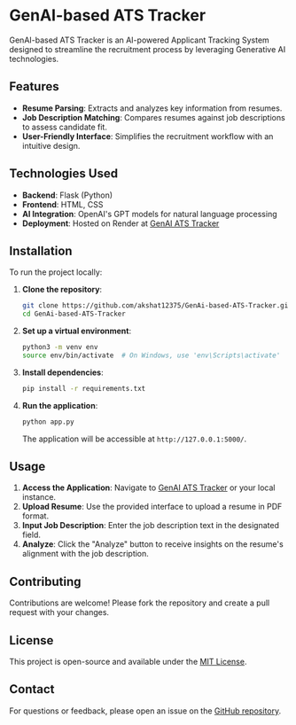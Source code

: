 # GenAI-based ATS Tracker

GenAI-based ATS Tracker is an AI-powered Applicant Tracking System designed to streamline the recruitment process by leveraging Generative AI technologies.

## Features

- **Resume Parsing**: Extracts and analyzes key information from resumes.
- **Job Description Matching**: Compares resumes against job descriptions to assess candidate fit.
- **User-Friendly Interface**: Simplifies the recruitment workflow with an intuitive design.

## Technologies Used

- **Backend**: Flask (Python)  
- **Frontend**: HTML, CSS  
- **AI Integration**: OpenAI's GPT models for natural language processing  
- **Deployment**: Hosted on Render at [GenAI ATS Tracker](https://genai-based-ats-tracker-1.onrender.com)  

## Installation

To run the project locally:

1. **Clone the repository**:
   ```bash
   git clone https://github.com/akshat12375/GenAi-based-ATS-Tracker.git
   cd GenAi-based-ATS-Tracker
   ```

2. **Set up a virtual environment**:
   ```bash
   python3 -m venv env
   source env/bin/activate  # On Windows, use 'env\Scripts\activate'
   ```

3. **Install dependencies**:
   ```bash
   pip install -r requirements.txt
   ```

4. **Run the application**:
   ```bash
   python app.py
   ```
   The application will be accessible at `http://127.0.0.1:5000/`.

## Usage

1. **Access the Application**: Navigate to [GenAI ATS Tracker](https://genai-based-ats-tracker-1.onrender.com) or your local instance.
2. **Upload Resume**: Use the provided interface to upload a resume in PDF format.
3. **Input Job Description**: Enter the job description text in the designated field.
4. **Analyze**: Click the "Analyze" button to receive insights on the resume's alignment with the job description.

## Contributing

Contributions are welcome! Please fork the repository and create a pull request with your changes.

## License

This project is open-source and available under the [MIT License](LICENSE).

## Contact

For questions or feedback, please open an issue on the [GitHub repository](https://github.com/akshat12375/GenAi-based-ATS-Tracker/issues).
